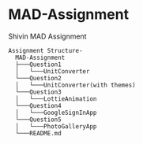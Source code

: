 # MAD-Assignment

Shivin MAD Assignment 

    Assignment Structure-
      MAD-Assignment
      ├───Question1
      │   └───UnitConverter
      └───Question2
      │   └───UnitConverter(with themes)
      └───Question3
      │   └───LottieAnimation
      └───Question4
      │   └───GoogleSignInApp
      └───Question5
      │   └───PhotoGalleryApp
      └───README.md

